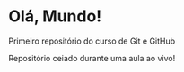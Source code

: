 # Olá, Mundo!
 Primeiro repositório do curso de Git e GitHub

Repositório ceiado durante uma aula ao vivo!
